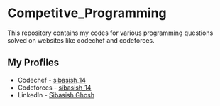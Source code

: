 # Competitve_Programming
This repository contains my codes for various programming questions solved on websites like codechef and codeforces.

## My Profiles
* Codechef - [sibasish_14](https://www.codechef.com/users/sibasish_14)
* Codeforces - [sibasish_14](codeforces.com/profile/sibasish_14)
* LinkedIn - [Sibasish Ghosh](https://www.linkedin.com/in/sibasish-ghosh-b9292615b)
